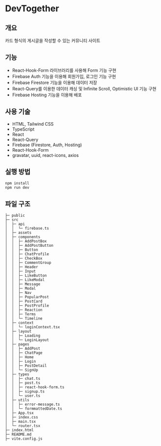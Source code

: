 # DevTogether

## 개요

카드 형식의 게시글을 작성할 수 있는 커뮤니티 사이트

## 기능

- React-Hook-Form 라이브러리를 사용해 Form 기능 구현
- Firebase Auth 기능을 이용해 회원가입, 로그인 기능 구현
- Firebase Firestore 기능을 이용해 데이터 저장
- React-Query를 이용한 데이터 캐싱 및 Infinite Scroll, Optimistic UI 기능 구현
- Firebase Hosting 기능을 이용해 배포

## 사용 기술

- HTML, Tailwind CSS
- TypeScript
- React
- React-Query
- Firebase (Firestore, Auth, Hosting)
- React-Hook-Form
- gravatar, uuid, react-icons, axios

## 실행 방법

```
npm install
npm run dev
```

## 파일 구조

```
├─ public
├─ src
│  ├─ api
│  │  └─ firebase.ts
│  ├─ assets
│  ├─ components
│  │  ├─ AddPostBox
│  │  ├─ AddPostButton
│  │  ├─ Button
│  │  ├─ ChatProfile
│  │  ├─ CheckBox
│  │  ├─ CommentGroup
│  │  ├─ Header
│  │  ├─ Input
│  │  ├─ LikeButton
│  │  ├─ LikeModal
│  │  ├─ Message
│  │  ├─ Modal
│  │  ├─ Nav
│  │  ├─ PopularPost
│  │  ├─ PostCard
│  │  ├─ PostProfile
│  │  ├─ Reaction
│  │  ├─ Terms
│  │  └─ Timeline
│  ├─ context
│  │  └─ loginContext.tsx
│  ├─ layout
│  │  ├─ Loading
│  │  └─ LoginLayout
│  ├─ pages
│  │  ├─ AddPost
│  │  ├─ ChatPage
│  │  ├─ Home
│  │  ├─ Login
│  │  ├─ PostDetail
│  │  └─ SignUp
│  ├─ types
│  │  ├─ chat.ts
│  │  ├─ post.ts
│  │  ├─ react-hook-form.ts
│  │  ├─ signup.ts
│  │  └─ user.ts
│  ├─ utils
│  │  ├─ error-message.ts
│  │  └─ formmattedDate.ts
│  ├─ App.tsx
│  ├─ index.css
│  ├─ main.tsx
│  └─ router.tsx
├─ index.html
├─ README.md
├─ vite.config.js
```
